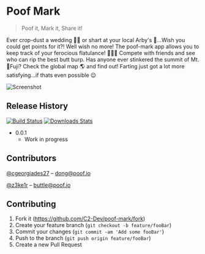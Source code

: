 # Poof Mark
> Poof it, Mark it, Share it!

Ever crop-dust a wedding :bride_with_veil: or shart at your local Arby's :hamburger:...Wish you could get points for it?! Well wish no more! The poof-mark app allows you to keep track of your ferocious flatulance! :walking_woman::dash: Compete with friends and see who can rip the best butt burp. Has anyone ever stinkered the summit of Mt.:mount_fuji:Fuji? Check the global map :earth_americas: and find out! Farting just got a lot more satisfying...if thats even possible :wink:

![Screenshot](https://i.ibb.co/qFn6PJx/Image-1-10-20-at-3-11-PM.jpg)

## Release History

[![Build Status][travis-image]][travis-url]
[![Downloads Stats][npm-downloads]][npm-url]

* 0.0.1
    * Work in progress

## Contributors

[@cgeorgiades27](https://github.com/cgeorgiades27) – dong@poof.io

[@z3ke1r](https://github.com/z3ke1r) – buttle@poof.io


## Contributing

1. Fork it (<https://github.com/C2-Dev/poof-mark/fork>)
2. Create your feature branch (`git checkout -b feature/fooBar`)
3. Commit your changes (`git commit -am 'Add some fooBar'`)
4. Push to the branch (`git push origin feature/fooBar`)
5. Create a new Pull Request

<!-- Markdown link & img dfn's -->
[npm-image]: https://img.shields.io/npm/v/datadog-metrics.svg?style=flat-square
[npm-url]: https://npmjs.org/package/datadog-metrics
[npm-downloads]: https://img.shields.io/npm/dm/datadog-metrics.svg?style=flat-square
[travis-image]: https://img.shields.io/travis/dbader/node-datadog-metrics/master.svg?style=flat-square
[travis-url]: https://travis-ci.org/dbader/node-datadog-metrics
[wiki]: https://github.com/yourname/yourproject/wiki
